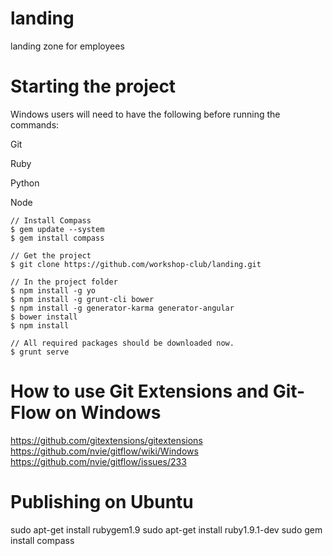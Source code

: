 landing
=======

landing zone for employees

Starting the project
====================

Windows users will need to have the following before running the commands:

Git

Ruby

Python

Node

```
// Install Compass
$ gem update --system
$ gem install compass

// Get the project
$ git clone https://github.com/workshop-club/landing.git

// In the project folder
$ npm install -g yo
$ npm install -g grunt-cli bower
$ npm install -g generator-karma generator-angular
$ bower install
$ npm install

// All required packages should be downloaded now.
$ grunt serve
```

How to use Git Extensions and Git-Flow on Windows
============================================

https://github.com/gitextensions/gitextensions
https://github.com/nvie/gitflow/wiki/Windows
https://github.com/nvie/gitflow/issues/233


Publishing on Ubuntu
======================

sudo apt-get install rubygem1.9
sudo apt-get install ruby1.9.1-dev 
sudo gem install compass